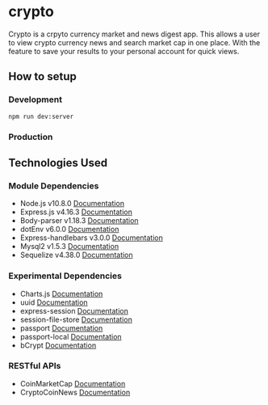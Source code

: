 # crypto

Crypto is a crpyto currency market and news digest app. This allows a user to view crypto currency news and search market cap in one place. With the feature to save your results to your personal account for quick views.

## How to setup

### Development

`npm run dev:server`

### Production

## Technologies Used

### Module Dependencies
* Node.js v10.8.0 [Documentation](https://nodejs.org/en/docs/)
* Express.js v4.16.3 [Documentation](https://www.npmjs.com/package/express)
* Body-parser v1.18.3 [Documentation]()
* dotEnv v6.0.0 [Documentation](https://www.npmjs.com/package/dotenv)
* Express-handlebars v3.0.0 [Documentation](https://www.npmjs.com/package/express-handlebars)
* Mysql2 v1.5.3 [Documentation](https://www.npmjs.com/package/mysql2)
* Sequelize v4.38.0 [Documentation](https://www.npmjs.com/package/sequelize)

### Experimental Dependencies
* Charts.js [Documentation](https://www.npmjs.com/package/charts)
* uuid [Documentation](https://www.npmjs.com/package/uuid)
* express-session [Documentation](https://www.npmjs.com/package/express-session)
* session-file-store [Documentation](https://www.npmjs.com/package/session-file-store)
* passport [Documentation](https://www.npmjs.com/package/passport)
* passport-local [Documentation](https://www.npmjs.com/package/passport-local)
* bCrypt [Documentation](https://www.npmjs.com/package/bcrypt)


### RESTful APIs
* CoinMarketCap [Documentation](https://coinmarketcap.com/)
* CryptoCoinNews [Documentation](https://newsapi.org/s/crypto-coins-news-api)
